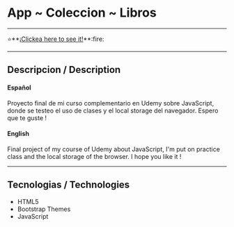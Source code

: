 # App ~ Coleccion ~ Libros
___

:star:**[¡Clickea here to see it!](https://fedeberbara.github.io/App-Libros/.)**:fire:
___

## Descripcion / Description

#### Español

Proyecto final de mi curso complementario en Udemy sobre JavaScript, donde se testeo el uso de clases y el local storage del navegador. Espero que te guste ! 

#### English

Final project of my course of Udemy about JavaScript, I'm put on practice class and the local storage of the browser. I hope you like it ! 

___

## Tecnologias / Technologies

- HTML5
- Bootstrap Themes
- JavaScript
